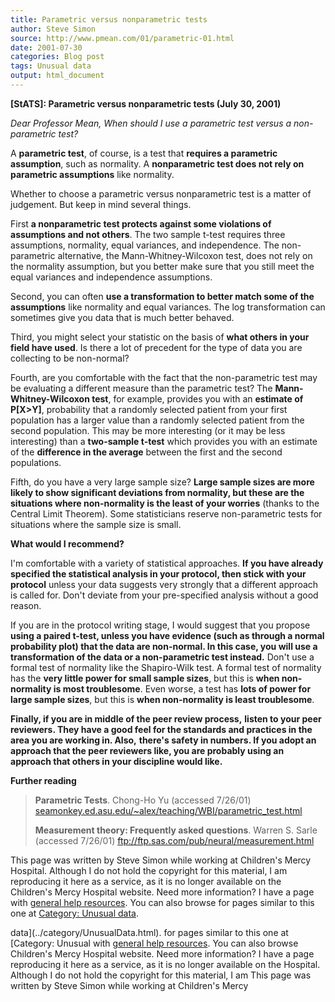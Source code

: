 ```yaml
---
title: Parametric versus nonparametric tests
author: Steve Simon
source: http://www.pmean.com/01/parametric-01.html
date: 2001-07-30
categories: Blog post
tags: Unusual data
output: html_document
---
```

****[StATS]:** Parametric versus nonparametric tests
(July 30, 2001)**

*Dear Professor Mean, When should I use a parametric test versus a
non-parametric test?*

A **parametric test**, of course, is a test that **requires a parametric
assumption**, such as normality. A **nonparametric test does not rely on
parametric assumptions** like normality.

Whether to choose a parametric versus nonparametric test is a matter of
judgement. But keep in mind several things.

First **a nonparametric test protects against some violations of
assumptions and not others**. The two sample t-test requires three
assumptions, normality, equal variances, and independence. The
non-parametric alternative, the Mann-Whitney-Wilcoxon test, does not
rely on the normality assumption, but you better make sure that you
still meet the equal variances and independence assumptions.

Second, you can often **use a transformation to better match some of the
assumptions** like normality and equal variances. The log transformation
can sometimes give you data that is much better behaved.

Third, you might select your statistic on the basis of **what others in
your field have used**. Is there a lot of precedent for the type of data
you are collecting to be non-normal?

Fourth, are you comfortable with the fact that the non-parametric test
may be evaluating a different measure than the parametric test? The
**Mann-Whitney-Wilcoxon test**, for example, provides you with an
**estimate of P[X>Y]**, probability that a randomly selected patient
from your first population has a larger value than a randomly selected
patient from the second population. This may be more interesting (or it
may be less interesting) than a **two-sample t-test** which provides you
with an estimate of the **difference in the average** between the first
and the second populations.

Fifth, do you have a very large sample size? **Large sample sizes are
more likely to show significant deviations from normality, but these are
the situations where non-normality is the least of your worries**
(thanks to the Central Limit Theorem). Some statisticians reserve
non-parametric tests for situations where the sample size is small.

**What would I recommend?**

I'm comfortable with a variety of statistical approaches. **If you have
already specified the statistical analysis in your protocol, then stick
with your protocol** unless your data suggests very strongly that a
different approach is called for. Don't deviate from your pre-specified
analysis without a good reason.

If you are in the protocol writing stage, I would suggest that you
propose **using a paired t-test, unless you have evidence (such as
through a normal probability plot) that the data are non-normal. In this
case, you will use a transformation of the data or a non-parametric test
instead.** Don't use a formal test of normality like the Shapiro-Wilk
test. A formal test of normality has the **very little power for small
sample sizes**, but this is **when non-normality is most troublesome**.
Even worse, a test has **lots of power for large sample sizes**, but
this is **when non-normality is least troublesome**.

**Finally, if you are in middle of the peer review process,** **listen
to your peer reviewers. They have a good feel for the standards and
practices in the area you are working in. Also,** **there's safety in
numbers. If you adopt an approach that the peer reviewers like, you are
probably using an approach that others in your discipline would like.**

****Further reading****

> **Parametric Tests**. Chong-Ho Yu (accessed 7/26/01)
> [seamonkey.ed.asu.edu/~alex/teaching/WBI/parametric_test.html](http://seamonkey.ed.asu.edu/~alex/teaching/WBI/parametric_test.html)
>
> **Measurement theory: Frequently asked questions**. Warren S. Sarle
> (accessed 7/26/01) <ftp://ftp.sas.com/pub/neural/measurement.html>

This page was written by Steve Simon while working at Children's Mercy
Hospital. Although I do not hold the copyright for this material, I am
reproducing it here as a service, as it is no longer available on the
Children's Mercy Hospital website. Need more information? I have a page
with [general help resources](../GeneralHelp.html). You can also browse
for pages similar to this one at [Category: Unusual
data](../category/UnusualData.html).
<!---More--->
data](../category/UnusualData.html).
for pages similar to this one at [Category: Unusual
with [general help resources](../GeneralHelp.html). You can also browse
Children's Mercy Hospital website. Need more information? I have a page
reproducing it here as a service, as it is no longer available on the
Hospital. Although I do not hold the copyright for this material, I am
This page was written by Steve Simon while working at Children's Mercy

<!---Do not use
****[StATS]:** Parametric versus nonparametric tests
This page was written by Steve Simon while working at Children's Mercy
Hospital. Although I do not hold the copyright for this material, I am
reproducing it here as a service, as it is no longer available on the
Children's Mercy Hospital website. Need more information? I have a page
with [general help resources](../GeneralHelp.html). You can also browse
for pages similar to this one at [Category: Unusual
data](../category/UnusualData.html).
--->

